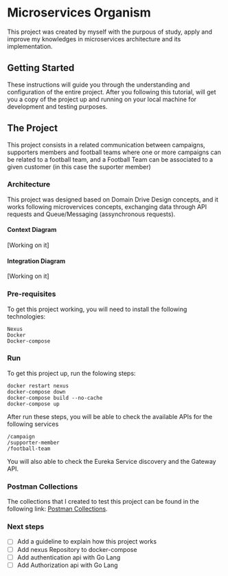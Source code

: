 # Microservices Organism
This project was created by myself with the purpous of study, apply and improve my knowledges in microservices architecture and its implementation.

## Getting Started
These instructions will guide you through the understanding and configuration of the entire project.
After you following this tutorial, will get you a copy of the project up and running on your local machine for development and testing purposes.

## The Project
This project consists in a related communication between campaigns, supporters members and football teams where one or more campaigns can be related to a football team, and a Football Team can be associated to a given customer (in this case the suporter member)

### Architecture
This project was designed based on Domain Drive Design concepts, and it works following microvervices concepts, exchanging data through API requests and Queue/Messaging (assynchronous requests).

#### Context Diagram
[Working on it]

#### Integration Diagram
[Working on it]

### Pre-requisites
To get this project working, you will need to install the following technologies:

```
Nexus
Docker
Docker-compose
```

### Run
To get this project up, run the folowing steps:

```
docker restart nexus
docker-compose down
docker-compose build --no-cache
docker-compose up
```

After run these steps, you will be able to check the available APIs for the following services

```
/campaign
/supporter-member
/football-team
```

You will also able to check the Eureka Service discovery and the Gateway API.

### Postman Collections

The collections that I created to test this project can be found in the following link: [Postman Collections](https://www.getpostman.com/collections/cf6ad297081e9a205654).

### Next steps
- [ ] Add a guideline to explain how this project works
- [ ] Add nexus Repository to docker-compose
- [ ] Add authentication api with Go Lang
- [ ] Add Authorization api with Go Lang
